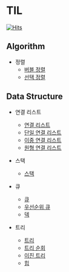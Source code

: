 # TIL

[![Hits](https://hits.seeyoufarm.com/api/count/incr/badge.svg?url=https%3A%2F%2Fgithub.com%2Fleeyjeen%2FTIL&count_bg=%23DC92E3&title_bg=%23555555&icon=&icon_color=%23E7E7E7&title=hits&edge_flat=true)](https://hits.seeyoufarm.com)

## Algorithm
* 정렬
    * [버블 정렬](https://github.com/leeyjeen/TIL/blob/master/algorithm/bubble_sort.md)
    * [선택 정렬](https://github.com/leeyjeen/TIL/blob/master/algorithm/selection_sort.md) 


## Data Structure
* 연결 리스트
    * [연결 리스트](https://github.com/leeyjeen/TIL/blob/master/data-structure/linked_list.md)
    * [단일 연결 리스트](https://github.com/leeyjeen/TIL/blob/master/data-structure/singly_linked_list.md)
    * [이중 연결 리스트](https://github.com/leeyjeen/TIL/blob/master/data-structure/doubly_linked_list.md)
    * [원형 연결 리스트](https://github.com/leeyjeen/TIL/blob/master/data-structure/circular_linked_list.md)

* 스택
    * [스택](https://github.com/leeyjeen/TIL/blob/master/data-structure/stack.md)

* 큐
    * [큐](https://github.com/leeyjeen/TIL/blob/master/data-structure/queue.md)
    * [우선순위 큐](https://github.com/leeyjeen/TIL/blob/master/data-structure/priority_queue.md)
    * [덱](https://github.com/leeyjeen/TIL/blob/master/data-structure/deque.md)

* 트리
    * [트리](https://github.com/leeyjeen/TIL/blob/master/data-structure/tree.md)
    * [트리 순회](https://github.com/leeyjeen/TIL/blob/master/data-structure/tree_traversal.md)
    * [이진 트리](https://github.com/leeyjeen/TIL/blob/master/data-structure/binary_tree.md)
    * [힙](https://github.com/leeyjeen/TIL/blob/master/data-structure/heap.md)


